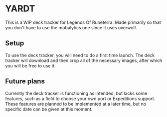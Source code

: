 # YARDT
This is a WIP deck tracker for Legends Of Runeterra. Made primarily so that you don't have to use the mobalytics one since it uses overwolf.

## Setup

To use the deck tracker, you will need to do a first time launch. The deck tracker will download and then crop all of the necessary images, after which you will be free to use it. 

## Future plans

Currently the deck tracker is functioning as intended, but lacks some features, such as a field to choose your own port or Expeditions support. These features are planned to be implemented at a later time, but no specific date can be given at this moment.